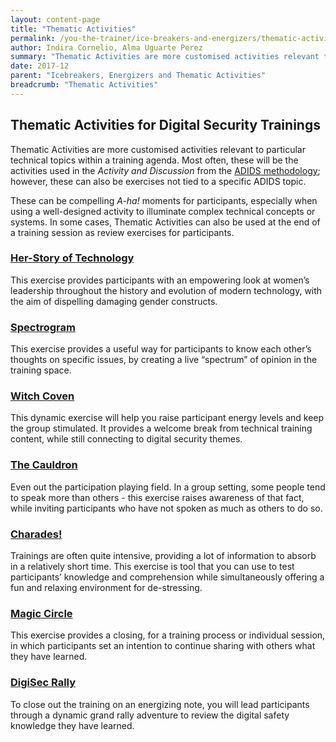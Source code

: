```yaml
---
layout: content-page
title: "Thematic Activities"
permalink: /you-the-trainer/ice-breakers-and-energizers/thematic-activities/
author: Indira Cornelio, Alma Uguarte Perez
summary: "Thematic Activities are more customised activities relevant to particular technical topics within a training agenda. They can serve as compelling *A-ha!* moments for participants, especially when using a well-designed activity to illuminate complex technical concepts or systems."
date: 2017-12
parent: "Icebreakers, Energizers and Thematic Activities"
breadcrumb: "Thematic Activities"
---
```


## Thematic Activities for Digital Security Trainings
Thematic Activities are more customised activities relevant to particular technical topics within a training agenda. Most often, these will be the activities used in the *Activity and Discussion* from the [ADIDS methodology](/before-an-event/levelups-approach-to-adult-learning/); however, these can also be exercises not tied to a specific ADIDS topic. 

These can be compelling *A-ha!* moments for participants, especially when using a well-designed activity to illuminate complex technical concepts or systems. In some cases, Thematic Activities can also be used at the end of a training session as review exercises for participants.

### [Her-Story of Technology](/you-the-trainer/ice-breakers-and-energizers/thematic-activities/her-story-of-technology/)
This exercise provides participants with an empowering look at women’s leadership throughout the history and evolution of modern technology, with the aim of dispelling damaging gender constructs.

### [Spectrogram](/you-the-trainer/ice-breakers-and-energizers/thematic-activities/spectrogram/)
This exercise provides a useful way for participants to know each other’s thoughts on specific issues, by creating a live “spectrum” of opinion in the training space.

### [Witch Coven](/you-the-trainer/ice-breakers-and-energizers/thematic-activities/witch-coven/)
This dynamic exercise will help you raise participant energy levels and keep the group stimulated. It provides a welcome break from technical training content, while still connecting to digital security themes.

### [The Cauldron](/you-the-trainer/ice-breakers-and-energizers/thematic-activities/the-cauldron/)
Even out the participation playing field. In a group setting, some people tend to speak more than others - this exercise raises awareness of that fact, while inviting participants who have not spoken as much as others to do so.

### [Charades!](/you-the-trainer/ice-breakers-and-energizers/thematic-activities/charades/)
Trainings are often quite intensive, providing a lot of information to absorb in a relatively short time. This exercise is tool that you can use to test participants’ knowledge and comprehension while simultaneously offering a fun and relaxing environment for de-stressing.

### [Magic Circle](/you-the-trainer/ice-breakers-and-energizers/thematic-activities/magic-circle/)
This exercise provides a closing, for a training process or individual session, in which participants set an intention to continue sharing with others what they have learned.

### [DigiSec Rally](/you-the-trainer/ice-breakers-and-energizers/thematic-activities/digisec-rally/)
To close out the training on an energizing note, you will lead participants through a dynamic grand rally adventure to review the digital safety knowledge they have learned.






